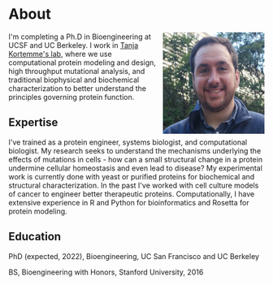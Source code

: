 # About

<img src="../images/mathy_headshot.jpg" alt="drawing" width="200" style="padding-left: 10px" align =  "right" BR CLEAR=”left”>

I'm completing a Ph.D in Bioengineering at UCSF and UC Berkeley. I work in [Tanja Kortemme's lab](http://kortemmelab.ucsf.edu/), where we use computational protein modeling and design, high throughput mutational analysis, and traditional biophysical and biochemical characterization to better understand the principles governing protein function.

## Expertise

I've trained as a protein engineer, systems biologist, and computational biologist. My research seeks to understand the mechanisms underlying the effects of mutations in cells - how can a small structural change in a protein undermine cellular homeostasis and even lead to disease? My experimental work is currently done with yeast or purified proteins for biochemical and structural characterization. In the past I've worked with cell culture models of cancer to engineer better therapeutic proteins. Computationally, I have extensive experience in R and Python for bioinformatics and Rosetta for protein modeling.

## Education

PhD (expected, 2022), Bioengineering, UC San Francisco and UC Berkeley

BS, Bioengineering with Honors, Stanford University, 2016
